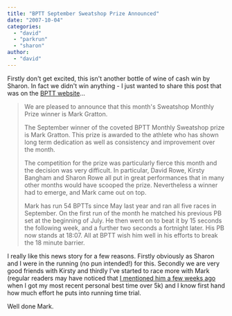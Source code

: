 ```yaml
---
title: "BPTT September Sweatshop Prize Announced"
date: "2007-10-04"
categories: 
  - "david"
  - "parkrun"
  - "sharon"
author:
  - "david"
---
```


Firstly don't get excited, this isn't another bottle of wine of cash win by Sharon. In fact we didn't win anything - I just wanted to share this post that was on the [BPTT website](http://parkrun.com/Default.aspx?tabid=174)...

> We are pleased to announce that this month's Sweatshop Monthly Prize winner is Mark Gratton.
> 
> The September winner of the coveted BPTT Monthly Sweatshop prize is Mark Gratton. This prize is awarded to the athlete who has shown long term dedication as well as consistency and improvement over the month.
> 
> The competition for the prize was particularly fierce this month and the decision was very difficult. In particular, David Rowe, Kirsty Bangham and Sharon Rowe all put in great performances that in many other months would have scooped the prize. Nevertheless a winner had to emerge, and Mark came out on top.
> 
> Mark has run 54 BPTTs since May last year and ran all five races in September. On the first run of the month he matched his previous PB set at the beginning of July. He then went on to beat it by 15 seconds the following week, and a further two seconds a fortnight later. His PB now stands at 18:07. All at BPTT wish him well in his efforts to break the 18 minute barrier.

I really like this news story for a few reasons. Firstly obviously as Sharon and I were in the running (no pun intended!) for this. Secondly we are very good friends with Kirsty and thirdly I've started to race more with Mark (regular readers may have noticed that [I mentioned him a few weeks ago](/?p=179) when I got my most recent personal best time over 5k) and I know first hand how much effort he puts into running time trial.

Well done Mark.
